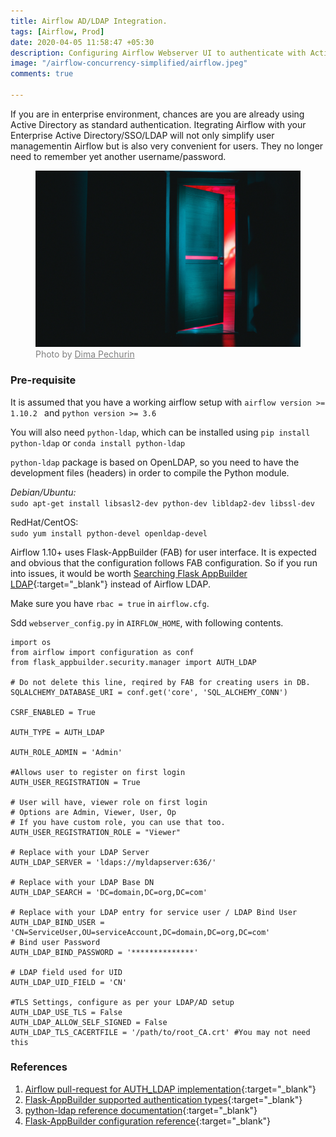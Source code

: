 ```yaml
---
title: Airflow AD/LDAP Integration.
tags: [Airflow, Prod]
date: 2020-04-05 11:58:47 +05:30
description: Configuring Airflow Webserver UI to authenticate with Active Directory/LDAP. 
image: "/airflow-concurrency-simplified/airflow.jpeg"
comments: true

---
```


If you are in enterprise environment, chances are you are already using Active Directory as standard authentication. Itegrating Airflow with your Enterprise Active Directory/SSO/LDAP will not only simplify user managementin Airflow but is also very convenient for users. They no longer need to remember yet another username/password. 

<figure>
<img src="door.jpg" alt="confused">
<figcaption style="color: grey !important;"> 
	Photo by <a href="https://unsplash.com/@pechka" style="color: grey !important;" target="_blank">Dima Pechurin
</a> 
</figcaption>
</figure>

### Pre-requisite 
It is assumed that you have a working airflow setup with
```airflow version >= 1.10.2 ``` and ```python version >= 3.6 ```

You will also need `python-ldap`, which can be installed using `pip install python-ldap` or `conda install python-ldap`

`python-ldap` package is based on OpenLDAP, so you need to have the development files (headers) in order to compile the Python module. 

*Debian/Ubuntu:*<br/>
```sudo apt-get install libsasl2-dev python-dev libldap2-dev libssl-dev```

RedHat/CentOS:<br/>
```sudo yum install python-devel openldap-devel```


Airflow 1.10+ uses Flask-AppBuilder (FAB) for user interface. It is expected and obvious that the configuration follows FAB configuration. So if you run into issues, it would be worth  [ Searching Flask AppBuilder LDAP](https://www.google.com/search?q=Flask-AppBuilder%20LDAP){:target="_blank"} instead of Airflow LDAP.



Make sure you have `rbac = true` in `airflow.cfg`.

Sdd `webserver_config.py` in `AIRFLOW_HOME`, with following contents.
```
import os
from airflow import configuration as conf
from flask_appbuilder.security.manager import AUTH_LDAP

# Do not delete this line, reqired by FAB for creating users in DB.
SQLALCHEMY_DATABASE_URI = conf.get('core', 'SQL_ALCHEMY_CONN')

CSRF_ENABLED = True

AUTH_TYPE = AUTH_LDAP

AUTH_ROLE_ADMIN = 'Admin'

#Allows user to register on first login
AUTH_USER_REGISTRATION = True

# User will have, viewer role on first login
# Options are Admin, Viewer, User, Op
# If you have custom role, you can use that too.
AUTH_USER_REGISTRATION_ROLE = "Viewer"

# Replace with your LDAP Server
AUTH_LDAP_SERVER = 'ldaps://myldapserver:636/' 

# Replace with your LDAP Base DN
AUTH_LDAP_SEARCH = 'DC=domain,DC=org,DC=com'

# Replace with your LDAP entry for service user / LDAP Bind User
AUTH_LDAP_BIND_USER = 'CN=ServiceUser,OU=serviceAccount,DC=domain,DC=org,DC=com'
# Bind user Password
AUTH_LDAP_BIND_PASSWORD = '**************'

# LDAP field used for UID
AUTH_LDAP_UID_FIELD = 'CN'

#TLS Settings, configure as per your LDAP/AD setup
AUTH_LDAP_USE_TLS = False
AUTH_LDAP_ALLOW_SELF_SIGNED = False
AUTH_LDAP_TLS_CACERTFILE = '/path/to/root_CA.crt' #You may not need this
```

### References
1. [Airflow pull-request for AUTH_LDAP implementation](https://github.com/dpgaspar/Flask-AppBuilder/pull/1374){:target="_blank"}
2. [Flask-AppBuilder supported authentication types](https://flask-appbuilder.readthedocs.io/en/latest/security.html){:target="_blank"}
3. [python-ldap reference documentation](https://www.python-ldap.org/en/latest/reference/index.html){:target="_blank"}
4. [Flask-AppBuilder configuration reference](https://flask-appbuilder.readthedocs.io/en/latest/config.html){:target="_blank"}
